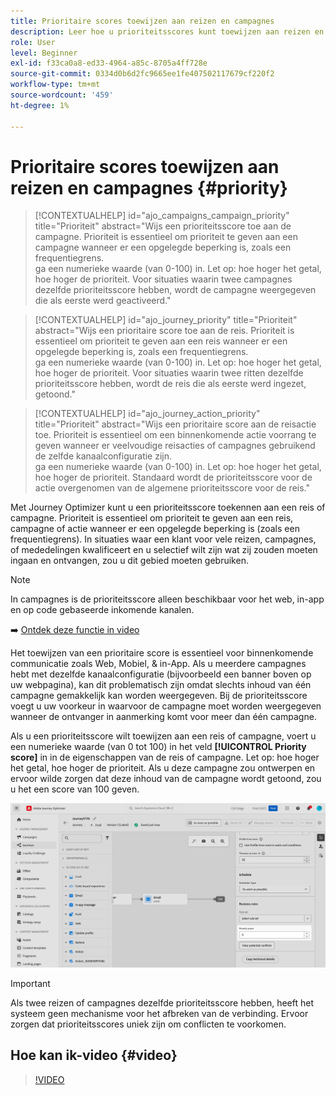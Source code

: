 ```yaml
---
title: Prioritaire scores toewijzen aan reizen en campagnes
description: Leer hoe u prioriteitsscores kunt toewijzen aan reizen en campagnes.
role: User
level: Beginner
exl-id: f33ca0a8-ed33-4964-a85c-8705a4ff728e
source-git-commit: 0334d0b6d2fc9665ee1fe407502117679cf220f2
workflow-type: tm+mt
source-wordcount: '459'
ht-degree: 1%

---
```


# Prioritaire scores toewijzen aan reizen en campagnes {#priority}

>[!CONTEXTUALHELP]
>id="ajo_campaigns_campaign_priority"
>title="Prioriteit"
>abstract="Wijs een prioriteitsscore toe aan de campagne. Prioriteit is essentieel om prioriteit te geven aan een campagne wanneer er een opgelegde beperking is, zoals een frequentiegrens.</br> ga een numerieke waarde (van 0-100) in. Let op: hoe hoger het getal, hoe hoger de prioriteit. Voor situaties waarin twee campagnes dezelfde prioriteitsscore hebben, wordt de campagne weergegeven die als eerste werd geactiveerd."

>[!CONTEXTUALHELP]
>id="ajo_journey_priority"
>title="Prioriteit"
>abstract="Wijs een prioritaire score toe aan de reis. Prioriteit is essentieel om prioriteit te geven aan een reis wanneer er een opgelegde beperking is, zoals een frequentiegrens.</br> ga een numerieke waarde (van 0-100) in. Let op: hoe hoger het getal, hoe hoger de prioriteit. Voor situaties waarin twee ritten dezelfde prioriteitsscore hebben, wordt de reis die als eerste werd ingezet, getoond."

>[!CONTEXTUALHELP]
>id="ajo_journey_action_priority"
>title="Prioriteit"
>abstract="Wijs een prioritaire score aan de reisactie toe. Prioriteit is essentieel om een binnenkomende actie voorrang te geven wanneer er veelvoudige reisacties of campagnes gebruikend de zelfde kanaalconfiguratie zijn.</br> ga een numerieke waarde (van 0-100) in. Let op: hoe hoger het getal, hoe hoger de prioriteit. Standaard wordt de prioriteitsscore voor de actie overgenomen van de algemene prioriteitsscore voor de reis."

Met Journey Optimizer kunt u een prioriteitsscore toekennen aan een reis of campagne. Prioriteit is essentieel om prioriteit te geven aan een reis, campagne of actie wanneer er een opgelegde beperking is (zoals een frequentiegrens). In situaties waar een klant voor vele reizen, campagnes, of mededelingen kwalificeert en u selectief wilt zijn wat zij zouden moeten ingaan en ontvangen, zou u dit gebied moeten gebruiken.

>[!NOTE]
>
>In campagnes is de prioriteitsscore alleen beschikbaar voor het web, in-app en op code gebaseerde inkomende kanalen.

➡️ [Ontdek deze functie in video](#video)

Het toewijzen van een prioritaire score is essentieel voor binnenkomende communicatie zoals Web, Mobiel, &amp; in-App. Als u meerdere campagnes hebt met dezelfde kanaalconfiguratie (bijvoorbeeld een banner boven op uw webpagina), kan dit problematisch zijn omdat slechts inhoud van één campagne gemakkelijk kan worden weergegeven. Bij de prioriteitsscore voegt u uw voorkeur in waarvoor de campagne moet worden weergegeven wanneer de ontvanger in aanmerking komt voor meer dan één campagne.

Als u een prioriteitsscore wilt toewijzen aan een reis of campagne, voert u een numerieke waarde (van 0 tot 100) in het veld **[!UICONTROL Priority score]** in in de eigenschappen van de reis of campagne. Let op: hoe hoger het getal, hoe hoger de prioriteit. Als u deze campagne zou ontwerpen en ervoor wilde zorgen dat deze inhoud van de campagne wordt getoond, zou u het een score van 100 geven.

![](assets/priority-score.png)

>[!IMPORTANT]
>
>Als twee reizen of campagnes dezelfde prioriteitsscore hebben, heeft het systeem geen mechanisme voor het afbreken van de verbinding. Ervoor zorgen dat prioriteitsscores uniek zijn om conflicten te voorkomen.

## Hoe kan ik-video {#video}

>[!VIDEO](https://video.tv.adobe.com/v/3445007?quality=12&captions=dut)
